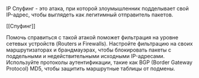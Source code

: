 IP Спуфинг - это атака, при которой злоумышленник подделывает свой IP-адрес, чтобы выглядеть как легитимный отправитель пакетов.

[[Спуфинг]]

Помочь справиться с такой атакой поможет фильтрация на уровне сетевых устройств (Routers и Firewalls). Настройте фильтрацию на своих маршрутизаторах и брандмауэрах, чтобы блокировать пакеты с поддельными и недействительными исходными IP-адресами. Используйте протоколы аутентификации, такие как BGP (Border Gateway Protocol) MD5, чтобы защитить маршрутные таблицы от подмены.